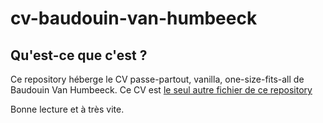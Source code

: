 # cv-baudouin-van-humbeeck

## Qu'est-ce que c'est ?

Ce repository héberge le CV passe-partout, vanilla, one-size-fits-all de Baudouin Van Humbeeck. Ce CV est [le seul autre fichier de ce repository](https://github.com/scriptor-pro/cv-baudouin-van-humbeeck/blob/main/CV_Baudouin_Van_Humbeeck_classique.md) 

Bonne lecture et à très vite.
